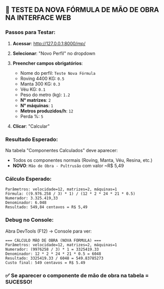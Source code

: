 ## 🧪 TESTE DA NOVA FÓRMULA DE MÃO DE OBRA NA INTERFACE WEB

### Passos para Testar:

1. **Acessar**: http://127.0.0.1:8000/mp/
2. **Selecionar**: "Novo Perfil" no dropdown
3. **Preencher campos obrigatórios**:
   - Nome do perfil: `Teste Nova Fórmula`
   - Roving 4400 KG: `0.5`
   - Manta 300 KG: `0.3` 
   - Véu KG: `0.1`
   - Peso do metro (kg): `1.2`
   - **N° matrizes**: `2`
   - **N° máquinas**: `1`
   - **Metros produzidos/h**: `12`
   - Perda %: `5`

4. **Clicar**: "Calcular"

### Resultado Esperado:

Na tabela "Componentes Calculados" deve aparecer:
- Todos os componentes normais (Roving, Manta, Véu, Resina, etc.)
- **NOVO**: `Mão de Obra - Pultrusão` com valor ~R$ 5,49

### Cálculo Esperado:
```
Parâmetros: velocidade=12, matrizes=2, máquinas=1
Fórmula: ((9.976.258 / 3) * 1) / (12 * 2 * 24 * 21 * 0.5)
Numerador: 3.325.419,33
Denominador: 6.048
Resultado: 549,84 centavos = R$ 5,49
```

### Debug no Console:
Abra DevTools (F12) → Console para ver:
```
=== CÁLCULO MÃO DE OBRA (NOVA FÓRMULA) ===
Parâmetros: velocidade=12, matrizes=2, máquinas=1
Numerador: (9976258 / 3) * 1 = 3325419.33
Denominador: 12 * 2 * 24 * 21 * 0.5 = 6048
Resultado: 3325419.33 / 6048 = 549.83785273
Custo final: 549 centavos = R$ 5.49
```

### ✅ Se aparecer o componente de mão de obra na tabela = SUCESSO!
